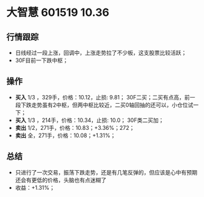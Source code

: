 # 大智慧 601519 10.36

## 行情跟踪
  - 日线经过一段上涨，回调中，上涨走势拉了不少板，这支股票比较活跃；
  - 30F目前一下跌中枢；

## 操作
  - **买入** 1/3 ，329手，价格：10.12，止损: 9.81； 30F二买；二买有点高，前一段下跌走势虽有2中枢，但两中枢比较近，二买0轴回抽的还可以，小仓位试一下；
  - **买入** 1/3 ，214手，价格：10.34，止损: 10.0； 30F类二买加；
  - **卖出** 1/2，271手，价格：10.83；+3.36%；272；
  - **卖出** 全，271手，价格：10.08；+1.31%；

## 总结
  - 只进行了一次交易，振荡下跌走势，还是有几笔反弹的，但应该是心中有预期还会有更低的价格，头脑也有点迷糊了
  - 收益：+1.31%；